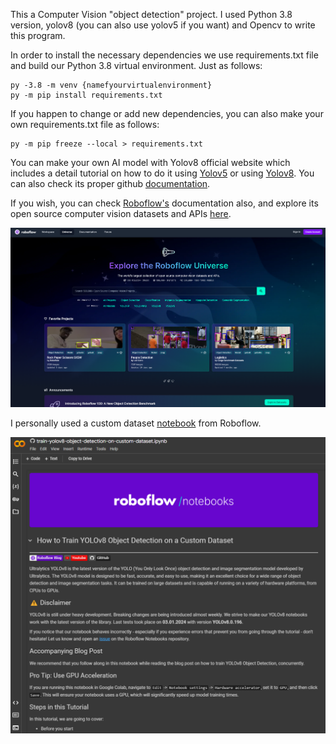 This a Computer Vision "object detection" project. I used Python 3.8 version, yolov8 (you can also use yolov5 if you want) and Opencv to write this program.

In order to install the necessary dependencies we use requirements.txt file and build our Python 3.8 virtual environment. 
Just as follows:

    py -3.8 -m venv {namefyourvirtualenvironment}
    py -m pip install requirements.txt

If you happen to change or add new dependencies, you can also make your own requirements.txt file as follows:

    py -m pip freeze --local > requirements.txt

You can make your own AI model with Yolov8 official website which includes a detail tutorial on how to do it using [Yolov5](https://docs.ultralytics.com/yolov5/tutorials/train_custom_data/) or using [Yolov8](https://docs.ultralytics.com/). You can also check its proper github [documentation](https://github.com/ultralytics/ultralytics).

If you wish, you can check [Roboflow's](https://blog.roboflow.com/how-to-train-yolov8-on-a-custom-dataset/) documentation also, and explore its open source computer vision datasets and APIs [here](https://universe.roboflow.com/).

![datasets](img/datasets.png)

I personally used a custom dataset [notebook](https://colab.research.google.com/github/roboflow-ai/notebooks/blob/main/notebooks/train-yolov8-object-detection-on-custom-dataset.ipynb#scrollTo=oe9vkEvFABbN) from Roboflow.

![notebook](img/notebook.png)
